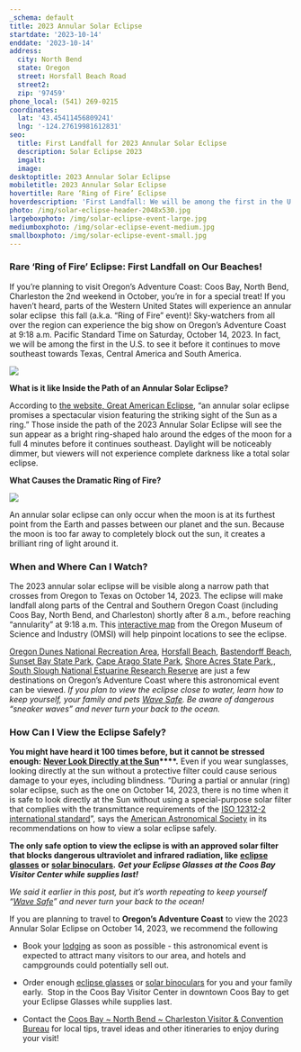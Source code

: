 ```yaml
---
_schema: default
title: 2023 Annular Solar Eclipse
startdate: '2023-10-14'
enddate: '2023-10-14'
address:
  city: North Bend
  state: Oregon
  street: Horsfall Beach Road
  street2:
  zip: '97459'
phone_local: (541) 269-0215
coordinates:
  lat: '43.45411456809241'
  lng: '-124.27619981612831'
seo:
  title: First Landfall for 2023 Annular Solar Eclipse
  description: Solar Eclipse 2023
  imgalt:
  image:
desktoptitle: 2023 Annular Solar Eclipse
mobiletitle: 2023 Annular Solar Eclipse
hovertitle: Rare ‘Ring of Fire’ Eclipse
hoverdescription: 'First Landfall: We will be among the first in the U.S. to see it!'
photo: /img/solar-eclipse-header-2048x530.jpg
largeboxphoto: /img/solar-eclipse-event-large.jpg
mediumboxphoto: /img/solar-eclipse-event-medium.jpg
smallboxphoto: /img/solar-eclipse-event-small.jpg
---
```

### Rare ‘Ring of Fire’ Eclipse: First Landfall on Our Beaches!

If you’re planning to visit Oregon’s Adventure Coast: Coos Bay, North Bend, Charleston the 2nd weekend in October, you’re in for a special treat! If you haven’t heard, parts of the Western United States will experience an annular solar eclipse &nbsp;this fall (a.k.a. “Ring of Fire” event)! Sky-watchers from all over the region can experience the big show on Oregon’s Adventure Coast at 9:18 a.m. Pacific Standard Time on Saturday, October 14, 2023. In fact, we will be among the first in the U.S. to see it before it continues to move southeast towards Texas, Central America and South America.

![](/img/heroimage-page-header.jpg)

**What is it like Inside the Path of an Annular Solar Eclipse?**

According to [<u>the website, Great American Eclipse</u>](https://www.greatamericaneclipse.com), “an annular solar eclipse promises a spectacular vision featuring the striking sight of the Sun as a ring.” Those inside the path of the 2023 Annular Solar Eclipse will see the sun appear as a bright ring-shaped halo around the edges of the moon for a full 4 minutes before it continues southeast. Daylight will be noticeably dimmer, but viewers will not experience complete darkness like a total solar eclipse.

**What Causes the Dramatic Ring of Fire?**

**![](/img/2023-annular-solar-eclipse-blog-695x322-jpg-2.jpg)**

An annular solar eclipse can only occur when the moon is at its furthest point from the Earth and passes between our planet and the sun. Because the moon is too far away to completely block out the sun, it creates a brilliant ring of light around it.&nbsp;

### When and Where Can I Watch?&nbsp;

The 2023 annular solar eclipse will be visible along a narrow path that crosses from Oregon to Texas on October 14, 2023. The eclipse will make landfall along parts of the Central and Southern Oregon Coast (including Coos Bay, North Bend, and Charleston) shortly after 8 a.m., before reaching “annularity” at 9:18 a.m. This [<u>interactive map</u>](https://nam02.safelinks.protection.outlook.com/?url=https%3A%2F%2Fus-east-2.protection.sophos.com%2F%3Fd%3Dtimeanddate.com%26u%3DaHR0cHM6Ly93d3cudGltZWFuZGRhdGUuY29tL2VjbGlwc2UvbWFwLzIwMjMtb2N0b2Jlci0xNA%3D%3D%26i%3DNWI3NzU3NzIyZDVlNDYxNmIxMjU4YjVj%26t%3DaytYYkY5MU1ld1ppZGltR0U2MWhVby9YMW82QWF6MlJXS0MxbGxGM0hqYz0%3D%26h%3D2bbd296149c04753a5a9dc5be4662556%26s%3DAVNPUEhUT0NFTkNSWVBUSVbPX-uU98nQR2lE289CZwwlqk5pAbBE3mTYqUSxae74SQ&amp;data=05%7C01%7Cjena%40traveloregon.com%7Cc512e8ab10b04307447f08db4c447876%7C9359fab874c448a0869e7adf662e4a78%7C0%7C0%7C638187629229918024%7CUnknown%7CTWFpbGZsb3d8eyJWIjoiMC4wLjAwMDAiLCJQIjoiV2luMzIiLCJBTiI6Ik1haWwiLCJXVCI6Mn0%3D%7C3000%7C%7C%7C&amp;sdata=obNtwWjLrhBVjUOab0eiNE90CAayca4SqKOcwNhtWtE%3D&amp;reserved=0) from the Oregon Museum of Science and Industry (OMSI) will help pinpoint locations to see the eclipse.

[<u>Oregon Dunes National Recreation Area</u>](https://www.oregonsadventurecoast.com/untamed-dunes/), [<u>Horsfall Beach</u>](https://www.recreation.gov/camping/campgrounds/234267), [<u>Bastendorff Beach</u>](https://www.co.coos.or.us/parksrec/page/bastendorff), [<u>Sunset Bay State Park</u>](https://stateparks.oregon.gov/index.cfm?do=park.profile&amp;parkId=70), [<u>Cape Arago State Park</u>](https://stateparks.oregon.gov/index.cfm?do=park.profile&amp;parkId=66), [<u>Shore Acres State Park</u>](https://stateparks.oregon.gov/index.cfm?do=park.profile&amp;parkId=68),, [<u>South Slough National Estuarine Research Reserve</u>](https://www.oregon.gov/dsl/SS/Pages/About.aspx) are just a few destinations on Oregon’s Adventure Coast where this astronomical event can be viewed. *If you plan to view the eclipse close to water, learn how to keep yourself, your family and pets* [*<u>Wave Safe</u>*](/blog/take-care-out-there-be-wave-safe-and-enjoy-your-time-on-oregon-s-adventure-coast/)*. Be aware of dangerous “sneaker waves” and never turn your back to the ocean.*

### How Can I View the Eclipse Safely?

**You might have heard it 100 times before, but it cannot be stressed enough:** **<u>Never Look Directly at the Sun</u>\*\*\*\*.** Even if you wear sunglasses, looking directly at the sun without a protective filter could cause serious damage to your eyes, including blindness. “During a partial or annular (ring) solar eclipse, such as the one on October 14, 2023, there is no time when it is safe to look directly at the Sun without using a special-purpose solar filter that complies with the transmittance requirements of the [<u>ISO 12312-2 international standard</u>](https://eclipse.aas.org/eye-safety/iso12312-2)”, says the [<u>American Astronomical Society</u>](https://nam02.safelinks.protection.outlook.com/?url=https%3A%2F%2Fus-east-2.protection.sophos.com%2F%3Fd%3Daas.org%26u%3DaHR0cHM6Ly9lY2xpcHNlLmFhcy5vcmcvZXllLXNhZmV0eQ%3D%3D%26i%3DNWI3NzU3NzIyZDVlNDYxNmIxMjU4YjVj%26t%3DeFVOSWRLUTBBRTFEM1dEdEIzeWpxZFBJQzZlbmJKcjBUYitnN09DdDZLWT0%3D%26h%3D2bbd296149c04753a5a9dc5be4662556%26s%3DAVNPUEhUT0NFTkNSWVBUSVbPX-uU98nQR2lE289CZwwlqk5pAbBE3mTYqUSxae74SQ&amp;data=05%7C01%7Cjena%40traveloregon.com%7Cc512e8ab10b04307447f08db4c447876%7C9359fab874c448a0869e7adf662e4a78%7C0%7C0%7C638187629229918024%7CUnknown%7CTWFpbGZsb3d8eyJWIjoiMC4wLjAwMDAiLCJQIjoiV2luMzIiLCJBTiI6Ik1haWwiLCJXVCI6Mn0%3D%7C3000%7C%7C%7C&amp;sdata=cS2gMQ5eIp0CyOw95sG2h326cqJBA7Bl5fKEPArBwSc%3D&amp;reserved=0) in its recommendations on how to view a solar eclipse safely.&nbsp;

**The only safe option to view the eclipse is with an approved solar filter that blocks dangerous ultraviolet and infrared radiation, like** [**<u>eclipse glasses</u>**](https://www.greatamericaneclipse.com/eclipse-viewing) **or** [**<u>solar binoculars</u>**](https://www.greatamericaneclipse.com/eclipse-viewing/sunoculars)**.**&nbsp;***Get your Eclipse Glasses at the Coos Bay Visitor Center while supplies last!***

*We said it earlier in this post, but it’s worth repeating to keep yourself “*[*<u>Wave Safe</u>*](/blog/take-care-out-there-be-wave-safe-and-enjoy-your-time-on-oregon-s-adventure-coast/)*” and never turn your back to the ocean!*

If you are planning to travel to **Oregon’s Adventure Coast** to view the 2023 Annular Solar Eclipse on October 14, 2023, we recommend the following&nbsp;

* Book your [<u>lodging</u>](/lodging/) as soon as possible - this astronomical event is expected to attract many visitors to our area, and hotels and campgrounds could potentially sell out.&nbsp;

* Order enough [<u>eclipse glasses</u>](https://www.greatamericaneclipse.com/eclipse-viewing) or [<u>solar binoculars</u>](https://www.greatamericaneclipse.com/eclipse-viewing/sunoculars) for you and your family early.&nbsp; Stop in the Coos Bay Visitor Center in downtown Coos Bay to get your Eclipse Glasses while supplies last.

* Contact the [<u>Coos Bay ~ North Bend ~ Charleston Visitor &amp; Convention Bureau</u>](/contact/) for local tips, travel ideas and other itineraries to enjoy during your visit!&nbsp;